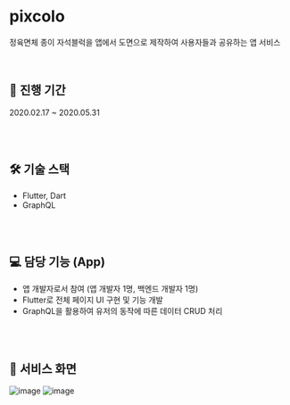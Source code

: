 # pixcolo

정육면체 종이 자석블럭을 앱에서 도면으로 제작하여 사용자들과 공유하는 앱 서비스

<br>

## 📅 진행 기간
2020.02.17 ~ 2020.05.31

<br>
<br>

## 🛠️ 기술 스택
- Flutter, Dart
- GraphQL

<br>
<br>


## 💻 담당 기능 (App)
- 앱 개발자로서 참여 (앱 개발자 1명, 백엔드 개발자 1명)
- Flutter로 전체 페이지 UI 구현 및 기능 개발
- GraphQL을 활용하여 유저의 동작에 따른 데이터 CRUD 처리

<br>
<br>

## 📖 서비스 화면
![image](https://user-images.githubusercontent.com/60952506/225837989-c5507264-ea9b-4329-9c90-aa2df0e8c96e.png)
![image](https://user-images.githubusercontent.com/60952506/225838073-5fa91f89-bf97-4740-aa7c-4390383eb342.png)

